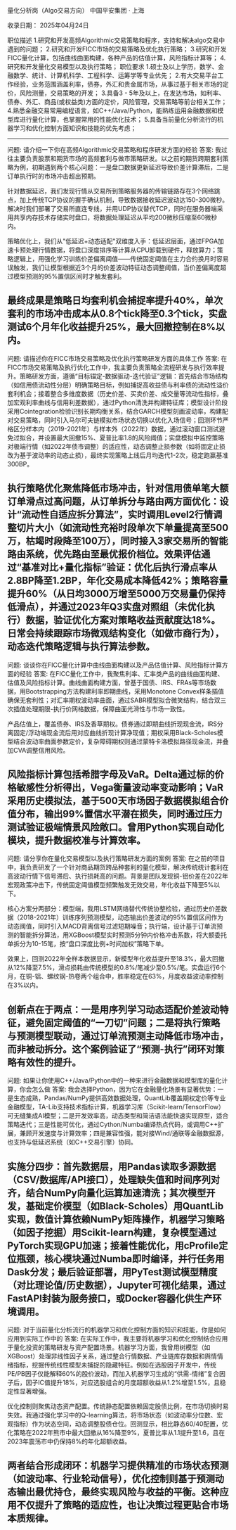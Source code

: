 量化分析岗（Algo交易方向）
中国平安集团 · 上海

收录日期： 2025年04月24日

职位描述
1.研究和开发高频Algorithmic交易策略和程序，支持和解决algo交易中遇到的问题；
2.研究和开发FICC市场的交易策略及优化执行策略；
3.研究和开发FICC量化计算，包括曲线曲面构建，各种产品的估值计算，风险指标计算等；
4.研究和开发量化交易模型以及执行策略；
职位要求
1.硕士及以上学历，数学、金融数学、统计、计算机科学、工程科学、运筹学等专业优先；
2.有大交易平台工作经验，业务范围涵盖利率，债券，外汇和贵金属市场，从事过基于相关市场的定价，风险测量，交易策略的开发；
3.具备3 - 5年及以上，在发达市场，如利率、债券、外汇、商品(或权益类)方面的定价，风险管理，交易策略等前台相关工作；
4.熟悉金融交易常用编程语言，如C++/Java/Python，能熟练运用金融数据和模型库进行量化计算，也掌握常用的性能优化技术；
5.具备当前量化分析流行的机器学习和优化控制方面知识和技能的优先考虑；

------------------------------------------------------------------------

问题: 请介绍一下你在高频Algorithmic交易策略和程序研发方面的经验
答案: 我过往主要负责股票和期货市场的高频套利与做市策略研发。以之前的期货跨期套利策略为例，初期遇到两个核心问题：一是盘口数据更新延迟导致价差计算滞后，二是订单执行时的市场冲击超出预期。

针对数据延迟，我们发现行情从交易所到策略服务器的传输链路存在3个网络跳点，加上传统TCP协议的握手确认机制，导致数据接收延迟波动达150-300微秒。解决时我们部署了交易所直连专线，并用UDP协议替代TCP，同时在服务器端采用共享内存技术存储实时盘口，将数据处理延迟从平均200微秒压缩至60微秒内。

策略优化上，我们从"低延迟+动态适配"双维度入手：低延迟层面，通过FPGA加速卡预处理行情数据，将盘口深度排序等计算从CPU卸载到硬件，释放算力；策略逻辑上，用强化学习训练价差偏离阈值——传统固定阈值在主力合约换月时容易误触发，我们让模型根据近3个月的价差波动特征动态调整阈值，当价差偏离度超过模型预测的95%置信区间时才触发套利。

最终成果是策略日均套利机会捕捉率提升40%，单次套利的市场冲击成本从0.8个tick降至0.3个tick，实盘测试6个月年化收益提升25%，最大回撤控制在8%以内。
--------------------------------------------------
问题: 请描述你在FICC市场交易策略及优化执行策略研发方面的具体工作
答案: 在FICC市场交易策略及执行优化工作中，我主要负责策略全流程研发与执行效率提升。策略研发方面，遵循“目标锚定-数据驱动-迭代验证”逻辑：首先结合市场结构（如信用债流动性分层）明确策略目标，例如捕捉高收益债与利率债的流动性溢价套利机会；接着整合多维度数据（历史价差、买卖价差、成交量等流动性指标，叠加宏观利率曲线与信用利差数据），通过Python清洗并构建特征库；模型设计阶段采用Cointegration检验识别长期均衡关系，结合GARCH模型刻画波动率，构建配对交易策略，同时引入马尔可夫链模拟市场状态切换以优化入场信号；回测环节严格区分样本内（2019-2021年）与样本外（2022年）数据，通过滚动窗口测试避免过拟合，并设置最大回撤15%、夏普比率1.8的风险阈值；实盘模拟中监控策略对极端行情（如2022年债市调整）的适应性，动态调整止损参数（如将固定止损改为基于波动率的动态止损），最终实现策略上线后月均迭代1-2次，稳定跑赢基准300BP。

执行策略优化聚焦降低市场冲击，针对信用债单笔大额订单滑点过高问题，从订单拆分与路由两方面优化：设计“流动性自适应拆分算法”，实时调用Level2行情调整切片大小（如流动性充裕时段单次下单量提高至500万，枯竭时段降至100万），同时接入3家交易所的智能路由系统，优先路由至最优报价档位。效果评估通过“基准对比+量化指标”验证：优化后执行滑点率从2.8BP降至1.2BP，年化交易成本降低42%；策略容量提升60%（从日均3000万增至5000万交易量仍保持低滑点），并通过2023年Q3实盘对照组（未优化执行）数据，验证优化方案对策略收益贡献度达18%。日常会持续跟踪市场微观结构变化（如做市商行为），动态迭代策略逻辑与执行算法参数。
--------------------------------------------------
问题: 谈谈你在FICC量化计算中曲线曲面构建以及产品估值计算、风险指标计算方面的经验
答案: 在FICC量化工作中，我聚焦利率、汇率类产品的曲线曲面构建、估值及风险指标计算。曲线曲面构建方面，曾基于国债、IRS、FRAs等市场数据，用Bootstrapping方法构建利率即期曲线，采用Monotone Convex样条插值确保无套利性；对汇率期权波动率曲面，通过SABR模型拟合微笑结构，结合双三次插值处理期限-执行价网格数据，保障曲面光滑性与市场一致性。

产品估值上，覆盖债券、IRS及香草期权。债券通过即期曲线折现现金流，IRS分离固定/浮动端现金流后用对应曲线折现计算净现值；期权采用Black-Scholes模型结合波动率曲面参数定价，复杂障碍期权则通过蒙特卡洛模拟路径现金流，并叠加CVA调整信用风险。

风险指标计算包括希腊字母及VaR。Delta通过标的价格敏感性分析得出，Vega衡量波动率变动影响；VaR采用历史模拟法，基于500天市场因子数据模拟组合价值分布，输出99%置信水平潜在损失，同时通过压力测试验证极端情景风险敞口。曾用Python实现自动化模块，提升数据校准与计算效率。
--------------------------------------------------
问题: 请分享你在量化交易模型以及执行策略研发方面的案例
答案: 在之前的项目中，我负责研发了一个针对商品期货跨品种套利的量化模型，解决传统统计套利在高波动行情下信号滞后、执行损耗高的问题。背景是团队发现铜-铝价差在2022年宏观政策冲击下，传统固定阈值模型频繁触发无效交易，年化收益下降至5%以下。

核心方案分两部分：模型端，我用LSTM网络替代传统协整检验，通过历史价差数据（2018-2021年）训练序列预测模型，动态输出价差波动的95%置信区间作为动态阈值，同时引入MACD背离信号过滤短期噪音；执行端，设计基于订单流预测的智能拆分算法，用XGBoost模型实时预测5分钟内价格冲击系数，将大额委托单拆分为10-15笔，按“盘口深度比例+时间加权”策略下单。

效果上，回测2022年全样本数据显示，新模型年化收益提升至18.3%，最大回撤从12%降至7.5%，滑点损耗由传统模型的0.8%/笔减少至0.5%/笔。实盘运行6个月，在铜-铝、螺纹钢-热卷两个组合中，胜率稳定在63%，月度收益波动率控制在3%以内。

创新点在于两点：一是用序列学习动态适配价差波动特征，避免固定阈值的“一刀切”问题；二是将执行策略与预测模型联动，通过订单流预测主动降低市场冲击，而非被动拆分。这个案例验证了“预测-执行”闭环对策略有效性的提升。
--------------------------------------------------
问题: 如果让你使用C++/Java/Python中的一种来进行金融数据和模型库的量化计算，你会怎么做
答案: 我会选择Python，因为它在金融量化场景有显著优势：一是生态成熟，Pandas/NumPy提供高效数据处理，QuantLib覆盖期权定价等专业金融模型，TA-Lib支持技术指标计算，机器学习库（Scikit-learn/TensorFlow）可无缝集成AI模型；二是开发效率高，动态类型和简洁语法能快速实现原型，适合策略迭代；三是性能可优化，通过Cython/Numba编译热点代码，或调用C++扩展，兼顾开发速度与计算效率；四是兼容性强，能对接Wind/通联等金融数据源，也支持与低延迟系统（如C++交易引擎）协同。

实施分四步：首先数据层，用Pandas读取多源数据（CSV/数据库/API接口），处理缺失值和时间序列对齐，结合NumPy向量化运算加速清洗；其次模型开发，基础定价模型（如Black-Scholes）用QuantLib实现，数值计算依赖NumPy矩阵操作，机器学习策略（如因子挖掘）用Scikit-learn构建，复杂模型通过PyTorch实现GPU加速；接着性能优化，用cProfile定位瓶颈，核心模块通过Numba即时编译，并行任务用Dask分发；最后验证部署，用PyTest测试模型精度（对比理论值/历史数据），Jupyter可视化结果，通过FastAPI封装为服务接口，或Docker容器化供生产环境调用。
--------------------------------------------------
问题: 对于当前量化分析流行的机器学习和优化控制方面的知识和技能，你是如何应用到实际工作中的
答案: 在实际工作中，我主要将机器学习和优化控制结合应用于量化投资的策略研发与资产配置场景。机器学习方面，我曾用树模型（如XGBoost）处理非线性因子关系，通过整合行情数据、产业链库存数据和舆情情绪指标，挖掘传统线性模型未捕捉的隐藏特征。例如在选股因子开发中，传统PE/PB因子仅能解释60%的股价波动，而加入机器学习生成的“供需-情绪”复合因子后，因子IC值提升18%，对应选股组合的月度超额收益从1.2%增至1.5%，且稳定性显著增强。

优化控制则聚焦动态资产配置。传统静态配置依赖固定股债比例，在市场切换时易失效。我通过强化学习中的Q-learning算法，将市场状态（如波动率分位数、宏观指标）作为状态空间，动态调整股债仓位。回测显示，相比静态60/40配置，优化策略在2022年熊市中最大回撤从16%降至9%，夏普比率从1.1提升至1.6，且在2023年震荡市中仍保持8%的年化超额收益。

两者结合形成闭环：机器学习提供精准的市场状态预测（如波动率、行业轮动信号），优化控制则基于预测动态输出最优持仓，最终实现风险与收益的平衡。这种应用不仅提升了策略的适应性，也让决策过程更贴合市场本质规律。
--------------------------------------------------